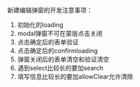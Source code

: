新建编辑弹窗的开发注意事项：
1. 初始化的loading
2. modal弹窗不可在蒙层点击关闭
3. 点击确定后的表单验证
4. 点击确定后的confirmloading
5. 弹窗关闭后的表单清空和验证清空
6. 遇到select比较长的要加search
7. 填写信息比较长的要加allowClear允许清除